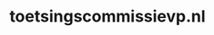 ---
layout: post
title: "toetsingscommissievp.nl"
internal_url: "/dutchgov/toetsingscommissievp.nl.html"
subdomains_count: 4
all_subdomains_count: 10
urls_count: 4
ssl_rank: 0
http_rank: 70
url_link: /data/toetsingscommissievp.nl/urls.txt
all_subdomains_link: /data/toetsingscommissievp.nl/all_subdomains.txt
subdomains_link: /data/toetsingscommissievp.nl/subdomains.txt
categories: dutchgov
---